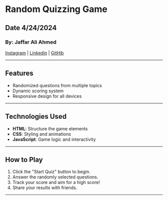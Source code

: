 # Random Quizzing Game

## Date 4/24/2024

### By: Jaffar Ali Ahmed

[Instagram](https://www.instagram.com/j.a.ff.e.r/profilecard/?igsh=NThrdG1xMTk1eTIy) |
[Linkedin](http://linkedin.com/in/jaffar-ahmed-a05911350) |
[GitHib](https://github.com/Jaffar43)

---

## Features

- Randomized questions from multiple topics
- Dynamic scoring system
- Responsive design for all devices

---

## Technologies Used

- **HTML**: Structure the game elements
- **CSS**: Styling and animations
- **JavaScript**: Game logic and interactivity

---

## How to Play

1. Click the "Start Quiz" button to begin.
2. Answer the randomly selected questions.
3. Track your score and aim for a high score!
4. Share your results with friends.

---
